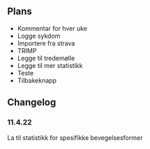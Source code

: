 

## Plans
- Kommentar for hver uke
- Logge sykdom
- Importere fra strava
- TRIMP
- Legge til tredemølle
- Legge til mer statistikk
- Teste
- Tilbakeknapp

## Changelog

### 11.4.22
La til statistikk for spesifikke bevegelsesformer